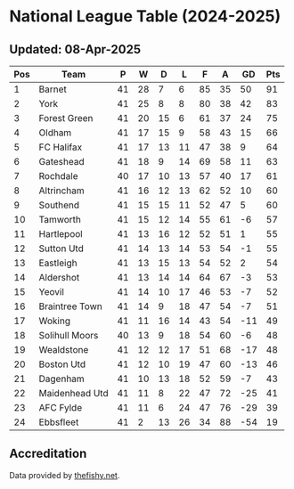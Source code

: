 # National League Table (2024-2025)
## Updated: 08-Apr-2025

| Pos | Team | P | W | D | L | F | A | GD | Pts |
| --- | --- | --- | --- | --- | --- | --- | --- | --- | --- |
| 1 | Barnet | 41 | 28 | 7 | 6 | 85 | 35 | 50 | 91 |
| 2 | York | 41 | 25 | 8 | 8 | 80 | 38 | 42 | 83 |
| 3 | Forest Green | 41 | 20 | 15 | 6 | 61 | 37 | 24 | 75 |
| 4 | Oldham | 41 | 17 | 15 | 9 | 58 | 43 | 15 | 66 |
| 5 | FC Halifax | 41 | 17 | 13 | 11 | 47 | 38 | 9 | 64 |
| 6 | Gateshead | 41 | 18 | 9 | 14 | 69 | 58 | 11 | 63 |
| 7 | Rochdale | 40 | 17 | 10 | 13 | 57 | 40 | 17 | 61 |
| 8 | Altrincham | 41 | 16 | 12 | 13 | 62 | 52 | 10 | 60 |
| 9 | Southend | 41 | 15 | 15 | 11 | 52 | 47 | 5 | 60 |
| 10 | Tamworth | 41 | 15 | 12 | 14 | 55 | 61 | -6 | 57 |
| 11 | Hartlepool | 41 | 13 | 16 | 12 | 52 | 51 | 1 | 55 |
| 12 | Sutton Utd | 41 | 14 | 13 | 14 | 53 | 54 | -1 | 55 |
| 13 | Eastleigh | 41 | 13 | 15 | 13 | 54 | 52 | 2 | 54 |
| 14 | Aldershot | 41 | 13 | 14 | 14 | 64 | 67 | -3 | 53 |
| 15 | Yeovil | 41 | 14 | 10 | 17 | 46 | 53 | -7 | 52 |
| 16 | Braintree Town | 41 | 14 | 9 | 18 | 47 | 54 | -7 | 51 |
| 17 | Woking | 41 | 11 | 16 | 14 | 43 | 54 | -11 | 49 |
| 18 | Solihull Moors | 40 | 13 | 9 | 18 | 54 | 60 | -6 | 48 |
| 19 | Wealdstone | 41 | 12 | 12 | 17 | 51 | 68 | -17 | 48 |
| 20 | Boston Utd | 41 | 12 | 10 | 19 | 47 | 60 | -13 | 46 |
| 21 | Dagenham | 41 | 10 | 13 | 18 | 52 | 59 | -7 | 43 |
| 22 | Maidenhead Utd | 41 | 11 | 8 | 22 | 47 | 72 | -25 | 41 |
| 23 | AFC Fylde | 41 | 11 | 6 | 24 | 47 | 76 | -29 | 39 |
| 24 | Ebbsfleet | 41 | 2 | 13 | 26 | 34 | 88 | -54 | 19 |

## Accreditation 

Data provided by [thefishy.net](https://www.thefishy.net/).